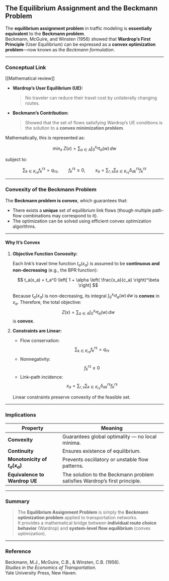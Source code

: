 ## The Equilibrium Assignment and the Beckmann Problem

The **equilibrium assignment problem** in traffic modeling is **essentially equivalent** to the **Beckmann problem**.  
Beckmann, McGuire, and Winsten (1956) showed that **Wardrop’s First Principle** (User Equilibrium) can be expressed as a **convex optimization problem**—now known as the *Beckmann formulation*.

---

### Conceptual Link
[[Mathematical review]]
- **Wardrop’s User Equilibrium (UE):**
  > No traveler can reduce their travel cost by unilaterally changing routes.

- **Beckmann’s Contribution:**
  > Showed that the set of flows satisfying Wardrop’s UE conditions is the solution to a **convex minimization problem**.

Mathematically, this is represented as:

$$
\min_{x} \; Z(x) = \sum_{a \in A} \int_0^{x_a} t_a(w) \, dw
$$

subject to:

$$
\sum_{k\in K_{rs}} f_k^{rs} = q_{rs}, \qquad 
f_k^{rs} \ge 0, \qquad
x_a = \sum_{r,s} \sum_{k\in K_{rs}} \delta_{a k}^{rs} f_k^{rs}
$$

---

### Convexity of the Beckmann Problem

The **Beckmann problem is convex**, which guarantees that:

- There exists a **unique** set of equilibrium link flows (though multiple path-flow combinations may correspond to it).
- The optimization can be solved using efficient convex optimization algorithms.

---

#### Why It’s Convex

1. **Objective Function Convexity:**

   Each link’s travel time function $t_a(x_a)$ is assumed to be **continuous and non-decreasing** (e.g., the BPR function):

   $$
   t_a(x_a) = t_a^0 \left[ 1 + \alpha \left( \frac{x_a}{c_a} \right)^\beta \right]
   $$

   Because $t_a(x_a)$ is non-decreasing, its integral   $\displaystyle \int_0^{x_a} t_a(w)\,dw$  is **convex** in $x_a$.
   Therefore, the total objective:
   $$
   Z(x) = \sum_{a\in A} \int_0^{x_a} t_a(w)\,dw
   $$
   is **convex**.

2. **Constraints are Linear:**
   - Flow conservation:
     $$
     \sum_{k\in K_{rs}} f_k^{rs} = q_{rs}
     $$
   - Nonnegativity:
     $$
     f_k^{rs} \ge 0
     $$
   - Link–path incidence:
     $$
     x_a = \sum_{r,s}\sum_{k\in K_{rs}} \delta_{a k}^{rs} f_k^{rs}
     $$

   Linear constraints preserve convexity of the feasible set.

---

### Implications

| Property | Meaning |
|-----------|----------|
| **Convexity** | Guarantees global optimality — no local minima. |
| **Continuity** | Ensures existence of equilibrium. |
| **Monotonicity of $t_a(x_a)$** | Prevents oscillatory or unstable flow patterns. |
| **Equivalence to Wardrop UE** | The solution to the Beckmann problem satisfies Wardrop’s first principle. |

---

###  Summary

> The **Equilibrium Assignment Problem** is simply the **Beckmann optimization problem** applied to transportation networks.  
> It provides a mathematical bridge between **individual route choice behavior** (Wardrop) and **system-level flow equilibrium** (convex optimization).

---

###  Reference

Beckmann, M.J., McGuire, C.B., & Winsten, C.B. (1956).  
*Studies in the Economics of Transportation.*  
Yale University Press, New Haven.
